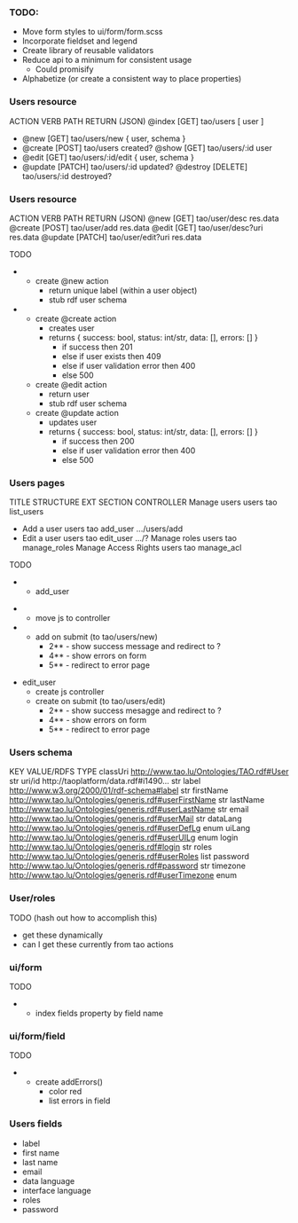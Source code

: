 ### TODO:
- Move form styles to ui/form/form.scss
- Incorporate fieldset and legend
- Create library of reusable validators
- Reduce api to a minimum for consistent usage
	- Could promisify
- Alphabetize (or create a consistent way to place properties)



### Users resource
  ACTION    VERB      PATH                RETURN (JSON)
  @index    [GET]     tao/users           [ user ]
* @new      [GET]     tao/users/new       { user, schema }
* @create   [POST]    tao/users           created?
  @show     [GET]     tao/users/:id       user
* @edit     [GET]     tao/users/:id/edit  { user, schema }
* @update   [PATCH]   tao/users/:id       updated?
  @destroy  [DELETE]  tao/users/:id       destroyed?

### Users resource
  ACTION   VERB     PATH               RETURN (JSON)
	@new     [GET]    tao/user/desc      res.data
	@create  [POST]   tao/user/add       res.data
	@edit    [GET]    tao/user/desc?uri  res.data
	@update  [PATCH]  tao/user/edit?uri  res.data

TODO
* - create @new action
  	- return unique label (within a user object)
  	- stub rdf user schema
* - create @create action
  	- creates user
  	- returns { success: bool, status: int/str, data: [], errors: [] }
  		- if success then 201
  		- else if user exists then 409
  		- else if user validation error then 400
  		- else 500
  - create @edit action
  	- return user
  	- stub rdf user schema
  - create @update action
  	- updates user
  	- returns { success: bool, status: int/str, data: [], errors: [] }
  		- if success then 200
  		- else if user validation error then 400
  		- else 500

### Users pages
  TITLE                 STRUCTURE  EXT  SECTION       CONTROLLER
  Manage users          users      tao  list_users
* Add a user            users      tao  add_user      .../users/add
* Edit a user           users      tao  edit_user     .../?
  Manage roles          users      tao  manage_roles
  Manage Access Rights  users      tao  manage_acl

TODO
* - add_user
+ 	- move js to controller
+ 	- add on submit (to tao/users/new)
  		- 2** - show success message and redirect to ?
  		- 4** - show errors on form
  		- 5** - redirect to error page
  - edit_user
  	- create js controller
  	- create on submit (to tao/users/edit)
  		- 2** - show success mesagge and redirect to ?
  		- 4** - show errors on form
  		- 5** - redirect to error page

### Users schema
  KEY        VALUE/RDFS                                              TYPE
  classUri   http://www.tao.lu/Ontologies/TAO.rdf#User               str
  uri/id     http://taoplatform/data.rdf#i1490...                    str
  label      http://www.w3.org/2000/01/rdf-schema#label              str
  firstName  http://www.tao.lu/Ontologies/generis.rdf#userFirstName  str
  lastName   http://www.tao.lu/Ontologies/generis.rdf#userLastName   str
  email      http://www.tao.lu/Ontologies/generis.rdf#userMail       str
  dataLang   http://www.tao.lu/Ontologies/generis.rdf#userDefLg      enum
  uiLang     http://www.tao.lu/Ontologies/generis.rdf#userUILg       enum
  login      http://www.tao.lu/Ontologies/generis.rdf#login          str
  roles      http://www.tao.lu/Ontologies/generis.rdf#userRoles      list
  password   http://www.tao.lu/Ontologies/generis.rdf#password       str
  timezone   http://www.tao.lu/Ontologies/generis.rdf#userTimezone   enum


### User/roles
TODO (hash out how to accomplish this)
- get these dynamically
- can I get these currently from tao actions

### ui/form
TODO
* - index fields property by field name

### ui/form/field
TODO
* - create addErrors()
	- color red
	- list errors in field

### Users fields
- label
- first name
- last name
- email
- data language
- interface language
- roles
- password
